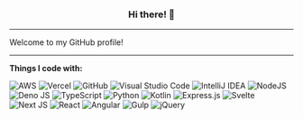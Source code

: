 <h3 align="center">Hi there! 👋</h3>

---

Welcome to my GitHub profile!

---

__Things I code with:__

![AWS](https://img.shields.io/badge/AWS-%23FF9900.svg?style=flat-square&logo=amazon-aws&logoColor=white)
![Vercel](https://img.shields.io/badge/vercel-%23000000.svg?style=flat-square&logo=vercel&logoColor=white)
![GitHub](https://img.shields.io/badge/github-%23121011.svg?style=flat-sqaure&logo=github&logoColor=white)
![Visual Studio Code](https://img.shields.io/badge/Visual%20Studio%20Code-0078d7.svg?style=flat-square&logo=visual-studio-code&logoColor=white)
![IntelliJ IDEA](https://img.shields.io/badge/IntelliJIDEA-000000.svg?style=flat-square&logo=intellij-idea&logoColor=white)
![NodeJS](https://img.shields.io/badge/node.js-6DA55F?style=flat-square&logo=node.js&logoColor=white)
![Deno JS](https://img.shields.io/badge/deno%20js-000000?style=flat-square&logo=deno&logoColor=white)
![TypeScript](https://img.shields.io/badge/typescript-%23007ACC.svg?style=flat-square&logo=typescript&logoColor=white)
![Python](https://img.shields.io/badge/python-3670A0?style=flat-square&logo=python&logoColor=ffdd54)
![Kotlin](https://img.shields.io/badge/kotlin-%230095D5.svg?style=flat-square&logo=kotlin&logoColor=white)
![Express.js](https://img.shields.io/badge/express.js-%23404d59.svg?style=flat-square&logo=express&logoColor=%2361DAFB)
![Svelte](https://img.shields.io/badge/svelte-%23f1413d.svg?style=flat-square&logo=svelte&logoColor=white)
![Next JS](https://img.shields.io/badge/Next-black?style=flat-square&logo=next.js&logoColor=white)
![React](https://img.shields.io/badge/react-%2320232a.svg?style=flat-square&logo=react&logoColor=%2361DAFB)
![Angular](https://img.shields.io/badge/angular-%23DD0031.svg?style=flat-square&logo=angular&logoColor=white)
![Gulp](https://img.shields.io/badge/GULP-%23CF4647.svg?style=flat-square&logo=gulp&logoColor=white)
![jQuery](https://img.shields.io/badge/jquery-%230769AD.svg?style=flat-square&logo=jquery&logoColor=white)


<!--
**T3RRY4/T3RRY4** is a ✨ _special_ ✨ repository because its `README.md` (this file) appears on your GitHub profile.

Here are some ideas to get you started:

- 🔭 I’m currently working on ...
- 🌱 I’m currently learning ...
- 👯 I’m looking to collaborate on ...
- 🤔 I’m looking for help with ...
- 💬 Ask me about ...
- 📫 How to reach me: ...
- 😄 Pronouns: ...
- ⚡ Fun fact: ...
-->
